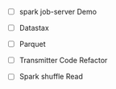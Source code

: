 - [ ] spark job-server Demo
- [ ] Datastax
- [ ] Parquet
- [ ] Transmitter Code Refactor
- [ ] Spark shuffle Read

